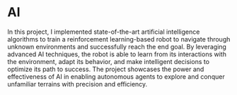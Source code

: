 # AI

In this project, I implemented state-of-the-art artificial intelligence algorithms to train a reinforcement learning-based robot to navigate through unknown environments and successfully reach the end goal. By leveraging advanced AI techniques, the robot is able to learn from its interactions with the environment, adapt its behavior, and make intelligent decisions to optimize its path to success. The project showcases the power and effectiveness of AI in enabling autonomous agents to explore and conquer unfamiliar terrains with precision and efficiency.

